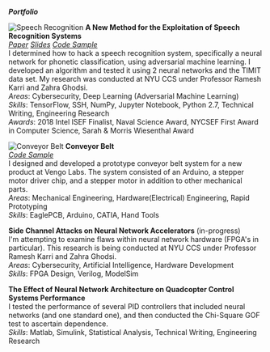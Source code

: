 ***Portfolio***

![Speech Recognition](http://sshussain.me/Images/src.png)
**A New Method for the Exploitation of Speech Recognition Systems**  
[*Paper*](https://bit.ly/2qA28Sn) [*Slides*](https://bit.ly/2ELUk5g) [*Code Sample*](https://github.com/alc0rh/phonetic-classification)    
I determined how to hack a speech recognition system, specifically a neural network for phonetic classification, using adversarial machine learning. I developed an algorithm and tested it using 2 neural networks and the TIMIT data set. My research was conducted at NYU CCS under Professor Ramesh Karri and Zahra Ghodsi.  
_Areas_: Cybersecurity, Deep Learning (Adversarial Machine Learning)  
_Skills_: TensorFlow, SSH, NumPy, Jupyter Notebook, Python 2.7, Technical Writing, Engineering Research  
_Awards_: 2018 Intel ISEF Finalist, Naval Science Award, NYCSEF First Award in Computer Science, Sarah & Morris Wiesenthal Award  

![Conveyor Belt](http://sshussain.me/Images/conveyor_belt.png)
**Conveyor Belt**  
[*Code Sample*](https://github.com/alc0rh/Arduino-Code-for-Stepper-Motor-Control-)  
I designed and developed a prototype conveyor belt system for a new product at Vengo Labs. The system consisted of an Arduino, a stepper motor driver chip, and a stepper motor in addition to other mechanical parts.    
_Areas_: Mechanical Engineering, Hardware(Electrical) Engineering, Rapid Prototyping    
_Skills_: EaglePCB, Arduino, CATIA, Hand Tools    

**Side Channel Attacks on Neural Network Accelerators** (in-progress)  
I'm attempting to examine flaws within neural network hardware (FPGA's in particular). This research is being conducted at NYU CCS under Professor Ramesh Karri and Zahra Ghodsi.     
_Areas_: Cybersecurity, Artificial Intelligence, Hardware Development  
_Skills_: FPGA Design, Verilog, ModelSim  

**The Effect of Neural Network Architecture on Quadcopter Control Systems Performance**    
I tested the performance of several PID controllers that included neural networks (and one standard one), and then conducted the Chi-Square GOF test to ascertain dependence.  
_Skills_: Matlab, Simulink, Statistical Analysis, Technical Writing, Engineering Research  
